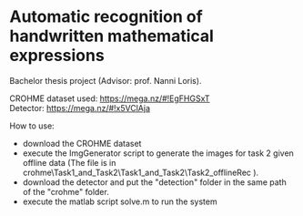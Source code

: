 # Automatic recognition of handwritten mathematical expressions

Bachelor thesis project (Advisor: prof. Nanni Loris).

CROHME dataset used: https://mega.nz/#!EgFHGSxT  
Detector: https://mega.nz/#!x5VClAja

How to use:
- download the CROHME dataset
- execute the ImgGenerator script to generate the images for task 2 given offline data (The file is in crohme\Task1_and_Task2\Task1_and_Task2\Task2_offlineRec ).
- download the detector and put the "detection" folder in the same path of the "crohme" folder.
- execute the matlab script solve.m to run the system



